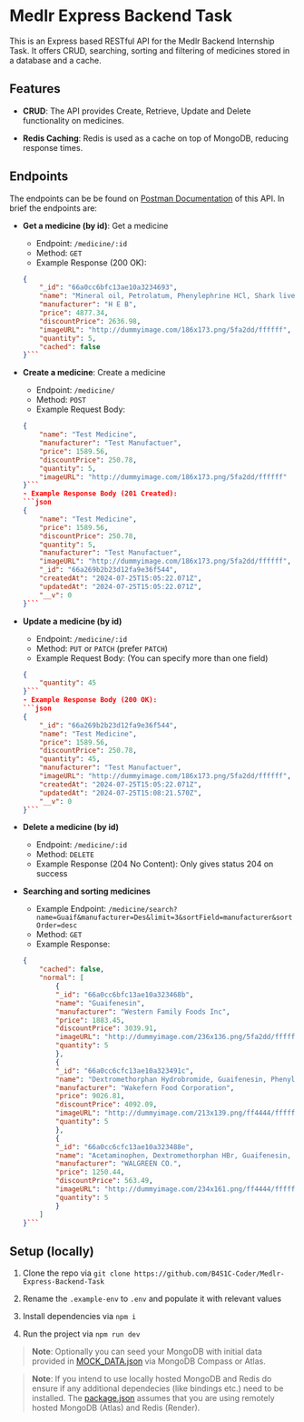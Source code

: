 # Medlr Express Backend Task
This is an Express based RESTful API for the Medlr Backend Internship Task. It offers CRUD, searching, sorting and filtering of medicines stored in a database and a cache.

## Features
- **CRUD**: The API provides Create, Retrieve, Update and Delete functionality on medicines.

- **Redis Caching**: Redis is used as a cache on top of MongoDB, reducing response times.

## Endpoints
The endpoints can be be found on [Postman Documentation](https://documenter.getpostman.com/view/36439409/2sA3kYheTH) of this API. In brief the endpoints are:

- **Get a medicine (by id)**: Get a medicine
    - Endpoint: `/medicine/:id`
    - Method: `GET`
    - Example Response (200 OK):
    ```json
    {
        "_id": "66a0cc6bfc13ae10a3234693",
        "name": "Mineral oil, Petrolatum, Phenylephrine HCl, Shark liver oil",
        "manufacturer": "H E B",
        "price": 4877.34,
        "discountPrice": 2636.98,
        "imageURL": "http://dummyimage.com/186x173.png/5fa2dd/ffffff",
        "quantity": 5,
        "cached": false
    }```

- **Create a medicine**: Create a medicine
    - Endpoint: `/medicine/`
    - Method: `POST`
    - Example Request Body:
    ```json
    {
        "name": "Test Medicine",
        "manufacturer": "Test Manufactuer",
        "price": 1589.56,
        "discountPrice": 250.78,
        "quantity": 5,
        "imageURL": "http://dummyimage.com/186x173.png/5fa2dd/ffffff"
    }```
    - Example Response Body (201 Created):
    ```json
    {
        "name": "Test Medicine",
        "price": 1589.56,
        "discountPrice": 250.78,
        "quantity": 5,
        "manufacturer": "Test Manufactuer",
        "imageURL": "http://dummyimage.com/186x173.png/5fa2dd/ffffff",
        "_id": "66a269b2b23d12fa9e36f544",
        "createdAt": "2024-07-25T15:05:22.071Z",
        "updatedAt": "2024-07-25T15:05:22.071Z",
        "__v": 0
    }```

- **Update a medicine (by id)**
    - Endpoint: `/medicine/:id`
    - Method: `PUT` or `PATCH` (prefer `PATCH`)
    - Example Request Body: (You can specify more than one field)
    ```json
    {
        "quantity": 45
    }```
    - Example Response Body (200 OK):
    ```json
    {
        "_id": "66a269b2b23d12fa9e36f544",
        "name": "Test Medicine",
        "price": 1589.56,
        "discountPrice": 250.78,
        "quantity": 45,
        "manufacturer": "Test Manufactuer",
        "imageURL": "http://dummyimage.com/186x173.png/5fa2dd/ffffff",
        "createdAt": "2024-07-25T15:05:22.071Z",
        "updatedAt": "2024-07-25T15:08:21.570Z",
        "__v": 0
    }```

- **Delete a medicine (by id)**
    - Endpoint: `/medicine/:id`
    - Method: `DELETE`
    - Example Response (204 No Content): Only gives status 204 on success

- **Searching and sorting medicines**
    - Example Endpoint: `/medicine/search?name=Guaif&manufacturer=Des&limit=3&sortField=manufacturer&sortOrder=desc`
    - Method: `GET`
    - Example Response:
    ```json
    {
        "cached": false,
        "normal": [
            {
            "_id": "66a0cc6bfc13ae10a323468b",
            "name": "Guaifenesin",
            "manufacturer": "Western Family Foods Inc",
            "price": 1883.45,
            "discountPrice": 3039.91,
            "imageURL": "http://dummyimage.com/236x136.png/5fa2dd/ffffff",
            "quantity": 5
            },
            {
            "_id": "66a0cc6cfc13ae10a323491c",
            "name": "Dextromethorphan Hydrobromide, Guaifenesin, Phenylephrine Hydrochloride",
            "manufacturer": "Wakefern Food Corporation",
            "price": 9026.81,
            "discountPrice": 4092.09,
            "imageURL": "http://dummyimage.com/213x139.png/ff4444/ffffff",
            "quantity": 5
            },
            {
            "_id": "66a0cc6cfc13ae10a323488e",
            "name": "Acetaminophen, Dextromethorphan HBr, Guaifenesin, Phenylephrine HCl",
            "manufacturer": "WALGREEN CO.",
            "price": 1250.44,
            "discountPrice": 563.49,
            "imageURL": "http://dummyimage.com/234x161.png/ff4444/ffffff",
            "quantity": 5
            }
        ]
    }```

## Setup (locally)
1. Clone the repo via `git clone https://github.com/B4S1C-Coder/Medlr-Express-Backend-Task`

2. Rename the `.example-env` to `.env` and populate it with relevant values

3. Install dependencies via `npm i`

4. Run the project via `npm run dev`

>**Note**: Optionally you can seed your MongoDB with initial data provided in [MOCK_DATA.json](MOCK_DATA.json) via MongoDB Compass or Atlas.

>**Note**: If you intend to use locally hosted MongoDB and Redis do ensure if any additional dependecies (like bindings etc.) need to be installed. The [package.json](package.json) assumes that you are using remotely hosted MongoDB (Atlas) and Redis (Render).
